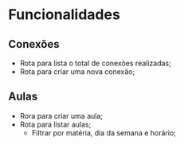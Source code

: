 # Funcionalidades

## Conexões

- Rota para lista o total de conexões realizadas;
- Rota para criar uma nova conexão;

## Aulas

- Rora para criar uma aula;
- Rota para listar aulas;
    - Filtrar por matéria, dia da semana e horário;